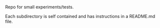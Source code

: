 Repo for small experiments/tests.

Each subdirectory is self contained and has instructions in a README.md file.


